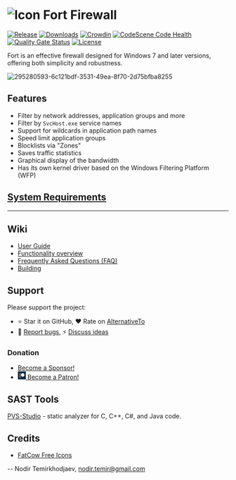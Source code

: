 # <img src="https://github.com/tnodir/fort/blob/master/src/ui/icons/fort.png" alt="Icon" width="32" height="32"> Fort Firewall

[![Release](https://img.shields.io/github/release/tnodir/fort.svg)](https://github.com/tnodir/fort/releases/latest)
[![Downloads](https://img.shields.io/github/downloads/tnodir/fort/total.svg?maxAge=86400)](https://github.com/tnodir/fort/releases)
[![Crowdin](https://badges.crowdin.net/fort-firewall/localized.svg)](https://crowdin.com/project/fort-firewall)
[![CodeScene Code Health](https://codescene.io/projects/5344/status-badges/code-health)](https://codescene.io/projects/5344)
[![Quality Gate Status](https://sonarcloud.io/api/project_badges/measure?project=tnodir_fort&metric=alert_status)](https://sonarcloud.io/summary/new_code?id=tnodir_fort)
[![License](https://img.shields.io/static/v1.svg?label=license&message=GPL-v3&color=orange&logo=gnu)](https://www.gnu.org/licenses/gpl-3.0)

Fort is an effective firewall designed for Windows 7 and later versions, offering both simplicity and robustness.

![295280593-6c121bdf-3531-49ea-8f70-2d75bfba8255](https://github.com/tnodir/fort/assets/77551811/53e25cb0-a296-46d9-8321-3fb0aae77b7f)

## Features

  - Filter by network addresses, application groups and more
  - Filter by `SvcHost.exe` service names
  - Support for wildcards in application path names
  - Speed limit application groups
  - Blocklists via "Zones"
  - Saves traffic statistics
  - Graphical display of the bandwidth
  - Has its own kernel driver based on the Windows Filtering Platform (WFP)

## [System Requirements](https://github.com/tnodir/fort/wiki/User-Guide#system-requirements)

-----

## Wiki

  - [User Guide](https://github.com/tnodir/fort/wiki/User-Guide)
  - [Functionality overview](https://github.com/tnodir/fort/wiki/Functionality-overview)
  - [Frequently Asked Questions (FAQ)](https://github.com/tnodir/fort/wiki/FAQ)
  - [Building](https://github.com/tnodir/fort/wiki/Building)

## Support

Please support the project:

  - ⭐ Star it on GitHub, ❤ Rate on [AlternativeTo](https://alternativeto.net/software/fort-firewall/about/)
  - 🐞 [Report bugs](https://github.com/tnodir/fort/issues), ⚡ [Discuss ideas](https://github.com/tnodir/fort/discussions)

### Donation

  - [Become a Sponsor!](https://github.com/sponsors/tnodir)
  - [<img src="https://github.com/edent/SuperTinyIcons/blob/master/images/svg/patreon.svg" width="18" height="18"> Become a Patron!](https://www.patreon.com/bePatron?u=9349286)

## SAST Tools

[PVS-Studio](https://pvs-studio.com/en/pvs-studio/?utm_source=github&utm_medium=organic&utm_campaign=open_source) - static analyzer for C, C++, C#, and Java code.

## Credits

  - [FatCow Free Icons](http://www.fatcow.com/free-icons)

--
Nodir Temirkhodjaev, <nodir.temir@gmail.com>
